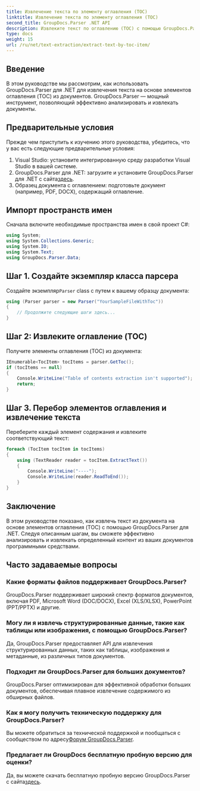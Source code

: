 ```yaml
---
title: Извлечение текста по элементу оглавления (TOC)
linktitle: Извлечение текста по элементу оглавления (TOC)
second_title: GroupDocs.Parser .NET API
description: Извлеките текст по оглавлению (TOC) с помощью GroupDocs.Parser для .NET. Изучите эффективные методы анализа документов для извлечения структурированных данных.
type: docs
weight: 15
url: /ru/net/text-extraction/extract-text-by-toc-item/
---
```

## Введение
В этом руководстве мы рассмотрим, как использовать GroupDocs.Parser для .NET для извлечения текста на основе элементов оглавления (TOC) из документов. GroupDocs.Parser — мощный инструмент, позволяющий эффективно анализировать и извлекать документы.
## Предварительные условия
Прежде чем приступить к изучению этого руководства, убедитесь, что у вас есть следующие предварительные условия:
1. Visual Studio: установите интегрированную среду разработки Visual Studio в вашей системе.
2.  GroupDocs.Parser для .NET: загрузите и установите GroupDocs.Parser для .NET с сайта[здесь](https://releases.groupdocs.com/parser/net/).
3. Образец документа с оглавлением: подготовьте документ (например, PDF, DOCX), содержащий оглавление.

## Импорт пространств имен
Сначала включите необходимые пространства имен в свой проект C#:
```csharp
using System;
using System.Collections.Generic;
using System.IO;
using System.Text;
using GroupDocs.Parser.Data;
```
## Шаг 1. Создайте экземпляр класса парсера
 Создайте экземпляр`Parser` class с путем к вашему образцу документа:
```csharp
using (Parser parser = new Parser("YourSampleFileWithToc"))
{
    // Продолжите следующие шаги здесь...
}
```
## Шаг 2: Извлеките оглавление (TOC)
Получите элементы оглавления (TOC) из документа:
```csharp
IEnumerable<TocItem> tocItems = parser.GetToc();
if (tocItems == null)
{
    Console.WriteLine("Table of contents extraction isn't supported");
    return;
}
```
## Шаг 3. Перебор элементов оглавления и извлечение текста
Переберите каждый элемент содержания и извлеките соответствующий текст:
```csharp
foreach (TocItem tocItem in tocItems)
{
    using (TextReader reader = tocItem.ExtractText())
    {
        Console.WriteLine("----");
        Console.WriteLine(reader.ReadToEnd());
    }
}
```

## Заключение
В этом руководстве показано, как извлечь текст из документа на основе элементов оглавления (TOC) с помощью GroupDocs.Parser для .NET. Следуя описанным шагам, вы сможете эффективно анализировать и извлекать определенный контент из ваших документов программными средствами.

## Часто задаваемые вопросы
### Какие форматы файлов поддерживает GroupDocs.Parser?
GroupDocs.Parser поддерживает широкий спектр форматов документов, включая PDF, Microsoft Word (DOC/DOCX), Excel (XLS/XLSX), PowerPoint (PPT/PPTX) и другие.
### Могу ли я извлечь структурированные данные, такие как таблицы или изображения, с помощью GroupDocs.Parser?
Да, GroupDocs.Parser предоставляет API для извлечения структурированных данных, таких как таблицы, изображения и метаданные, из различных типов документов.
### Подходит ли GroupDocs.Parser для больших документов?
GroupDocs.Parser оптимизирован для эффективной обработки больших документов, обеспечивая плавное извлечение содержимого из обширных файлов.
### Как я могу получить техническую поддержку для GroupDocs.Parser?
 Вы можете обратиться за технической поддержкой и пообщаться с сообществом по адресу[Форум GroupDocs.Parser](https://forum.groupdocs.com/c/parser/17).
### Предлагает ли GroupDocs бесплатную пробную версию для оценки?
Да, вы можете скачать бесплатную пробную версию GroupDocs.Parser с сайта[здесь](https://releases.groupdocs.com/).
